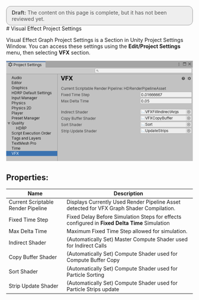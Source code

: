 <div style="border: solid 1px #999; border-radius:12px; background-color:#EEE; padding: 8px; padding-left:14px; color: #555; font-size:14px;"><b>Draft:</b> The content on this page is complete, but it has not been reviewed yet.</div>
# Visual Effect Project Settings

Visual Effect Graph Project Settings is a Section in Unity Project Settings Window. You can access these settings using the **Edit/Project Settings** menu, then selecting **VFX** section.

![](Images/VisualEffectProjectSettings.png)

## Properties:

| Name                               | Description                                                  |
| ---------------------------------- | ------------------------------------------------------------ |
| Current Scriptable Render Pipeline | Displays Currently Used Render Pipeline Asset detected for VFX Graph Shader Compilation. |
| Fixed Time Step                    | Fixed Delay Before Simulation Steps for effects configured in **Fixed Delta Time** Simulation |
| Max Delta Time                     | Maximum Fixed Time Step allowed for simulation.              |
| Indirect Shader                    | (Automatically Set) Master Compute Shader used for Indirect Calls |
| Copy Buffer Shader                 | (Automatically Set) Compute Shader used for Compute Buffer Copy |
| Sort Shader                        | (Automatically Set) Compute Shader used for Particle Sorting |
| Strip Update Shader                | (Automatically Set) Compute Shader used for Particle Strips update |

